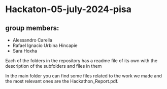# Hackaton-05-july-2024-pisa

## group members:
* Alessandro Carella
* Rafael Ignacio Urbina Hincapie
* Sara Hoxha

Each of the folders in the repository has a readme file of its own with the description of the subfolders and files in them

In the main folder you can find some files related to the work we made and the most relevant ones are the Hackathon_Report.pdf.

